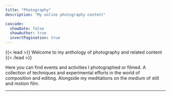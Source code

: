 ```yaml
---
title: "Photography"
description: "My online photography content"

cascade:
  showDate: false
  showAuthor: true
  invertPagination: true
---
```


{{< lead >}}
Welcome to my anthology of photography and related content
{{< /lead >}}

Here you can find events and activities I photographed or filmed. A collection of techniques and experimental efforts in the world of composition and editing. Alongside my meditations on the medium of still and motion film.

---
